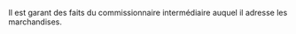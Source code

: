   
 Il est garant des faits du commissionnaire intermédiaire auquel il adresse les marchandises.  

  
